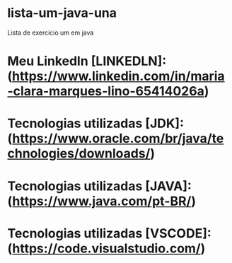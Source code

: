# lista-um-java-una
Lista de exercício um em java
# Meu Linkedln [LINKEDLN]:(https://www.linkedin.com/in/maria-clara-marques-lino-65414026a)      
# Tecnologias utilizadas [JDK]: (https://www.oracle.com/br/java/technologies/downloads/) 
# Tecnologias utilizadas [JAVA]: (https://www.java.com/pt-BR/)
# Tecnologias utilizadas [VSCODE]: (https://code.visualstudio.com/)
